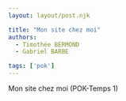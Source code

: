 ```yaml
---
layout: layout/post.njk

title: "Mon site chez moi"
authors:
  - Timothée BERMOND
  - Gabriel BARBE

tags: ['pok']
---
```


<!-- début résumé -->
Mon site chez moi (POK-Temps 1)
<!-- fin résumé -->